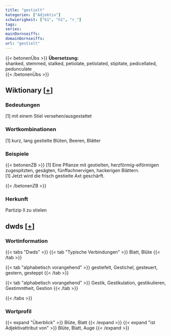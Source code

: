 ```yaml
---
title: "gestielt"
kategorien: ["Adjektiv"]
schwierigkeit: ["k1", "h1", "r_"]
tags:
series:
mainDornseiffs:
domainDornseiffs:
url: "gestielt"
---
```


{{< betonenÜbs >}}
**Übersetzung:**  
shanked, stemmed, stalked, petiolate, petiolated, stipitate, pedicellated, pedunculate  
{{< /betonenÜbs >}}

## Wiktionary [[+](https://de.wiktionary.org/wiki/gestielt)]

### Bedeutungen
[1] mit einem Stiel versehen/ausgestattet  

### Wortkombinationen
[1] kurz, lang gestielte Blüten, Beeren, Blätter  

### Beispiele
{{< betonenZB >}}
[1] Eine Pflanze mit gestielten, herzförmig-eiförmigen zugespitzten, gesägten, fünffachnervigen, hackerigen Blättern.  
[1] Jetzt wird die frisch gestielte Axt geschärft.  

{{< /betonenZB >}}
### Herkunft
Partizip II zu stielen  



## dwds [[+](https://www.dwds.de/wb/gestielt)]

### Wortinformation
{{< tabs "Dwds" >}}
{{< tab "Typische Verbindungen" >}}
Blatt, Blüte
{{< /tab >}}

{{< tab "alphabetisch vorangehend" >}}
gestiefelt, Gestichel, gesteuert, gestern, gesteppt
{{< /tab >}}

{{< tab "alphabetisch vorangehend" >}}
Gestik, Gestikulation, gestikulieren, Gestimmtheit, Gestion
{{< /tab >}}

{{< /tabs >}}

### Wortprofil
{{< expand "Überblick" >}} Blüte, Blatt {{< /expand >}}
{{< expand "ist Adjektivattribut von" >}} Blüte, Blatt, Auge {{< /expand >}}

